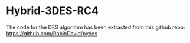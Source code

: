 # Hybrid-3DES-RC4

The code for the DES algorithm has been extracted from this github repo:
https://github.com/RobinDavid/pydes
